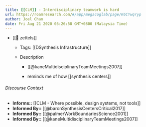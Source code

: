 ```yaml
---
title: [[CLM]] - Interdisciplinary teamwork is hard
url: https://roamresearch.com/#/app/megacoglab/page/K6CYwqryp
author: Joel Chan
date: Fri Aug 21 2020 05:26:58 GMT+0800 (Malaysia Time)
---
```


- [[🌲 zettels]]

    - Tags: [[DSynthesis Infrastructure]]

    - Description

        - [[@kaneMultidisciplinaryTeamMeetings2007]]

        - reminds me of how [[synthesis centers]]

###### Discourse Context

- **Informs::** [[CLM - Where possible, design systems, not tools]]
- **Informed By::** [[@baronSynthesisCentersCritical2017]]
- **Informed By::** [[@palmerWorkBoundariesScience2001]]
- **Informed By::** [[@kaneMultidisciplinaryTeamMeetings2007]]
